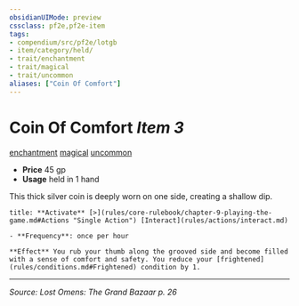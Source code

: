 ```yaml
---
obsidianUIMode: preview
cssclass: pf2e,pf2e-item
tags:
- compendium/src/pf2e/lotgb
- item/category/held/
- trait/enchantment
- trait/magical
- trait/uncommon
aliases: ["Coin Of Comfort"]
---
```

# Coin Of Comfort *Item 3*  
[enchantment](enchantment.md "Enchantment School Trait")  [magical](magical.md "Magical Item Trait")  [uncommon](uncommon.md "Uncommon Rarity Trait")  

- **Price** 45 gp
- **Usage** held in 1 hand

This thick silver coin is deeply worn on one side, creating a shallow dip.

```ad-embed-ability
title: **Activate** [>](rules/core-rulebook/chapter-9-playing-the-game.md#Actions "Single Action") [Interact](rules/actions/interact.md)

- **Frequency**: once per hour

**Effect** You rub your thumb along the grooved side and become filled with a sense of comfort and safety. You reduce your [frightened](rules/conditions.md#Frightened) condition by 1.
```


---
*Source: Lost Omens: The Grand Bazaar p. 26*